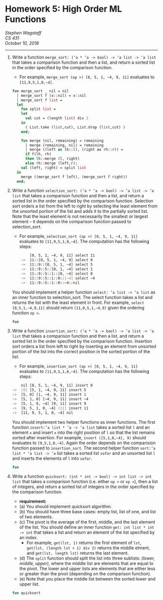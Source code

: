 Homework 5: High Order ML Functions
===================================

*Stephen Wagstaff* \
*CS 431* \
*October 10, 2018*

---

1. Write a function `merge_sort: (’a * ’a -> bool) -> ’a list -> ’a list` that takes a comparison function and then a list, and return a sorted list in the order specified by the comparison function.

    - For example, `merge_sort (op >) [0, 5, 1, ~4, 9, 11]` evaluates to `[11,9,5,1,0,~4]`.

    ```sml
    fun merge_sort _ nil = nil
      | merge_sort f (x::nil) = x::nil
      | merge_sort f list =
      let
        fun split list =
        let
          val cut = (length list) div 2
        in
          ( List.take (list,cut), List.drop (list,cut) )
        end;

        fun merge (nil, remaining) = remaining
          | merge (remaining, nil) = remaining
          | merge ((left as lh::l), (right as rh::r)) =
          if f(lh, rh)
          then lh::merge (l, right)
          else rh::merge (left,r);
        val (left, right) = split list
      in
        merge ((merge_sort f left), (merge_sort f right))
      end;
    ```

2. Write a function `selection_sort: (’a * ’a -> bool) -> ’a list -> ’a list` that takes a comparison function and then a list, and return a sorted list in the order specified by the comparison function. Selection sort orders a list from the left to right by selecting the least element from the unsorted portion of the list and adds it to the partially sorted list. Note that the least element is not necessarily the smallest or largest element – it depends on the comparison function passed to selection_sort.

    - For example, `selection_sort (op >) [0, 5, 1, ~4, 9, 11]` evaluates to `[11,9,5,1,0,~4]`. The computation has the following steps:

    ```bash
            [0, 5, 1, ~4, 9, 11] select 11
        ->  11::[0, 5, 1, ~4, 9] select 9
        ->  11::9::[0, 5, 1, ~4] select 5
        ->  11::9::5::[0, 1, ~4] select 1
        ->  11::9::5::1::[0, ~4] select 0
        ->  11::9::5::1::0::[~4] select ~4
        ->  11::9::5::1::0::~4::nil
    ```

    You should implement a helper function `select: ’a list -> ’a list` as an inner function to selection_sort. The select function takes a list and returns the list with the least element in front. For example, `select [0,5,1,~4,9,11]` should return `[11,0,5,1,~4,9]` given the ordering function `op >`.

    ```sml
    fun
    ```

3. Write a function `insertion_sort: (’a * ’a -> bool) -> ’a list -> ’a list` that takes a comparison function and then a list, and return a sorted list in the order specified by the comparison function. Insertion sort orders a list from left to right by inserting an element from unsorted portion of the list into the correct position in the sorted portion of the list.
    - For example, `insertion_sort (op >) [0, 5, 1, ~4, 9, 11]` evaluates to `[11,9,5,1,0,~4]`. The computation has the following steps:

    ```bash
        nil [0, 5, 1, ~4, 9, 11] insert 0
    ->  [0] [5, 1, ~4, 9, 11] insert 5
    ->  [5, 0] [1, ~4, 9, 11] insert 1
    ->  [5, 1, 0] [~4, 9, 11] insert ~4
    ->  [5, 1, 0, ~4] [9, 11] insert 9
    ->  [9, 5, 1, 0, ~4] [11] insert 11
    ->  [11, 9, 5, 1, 0, ~4] nil
    ```

    You should implement two helper functions as inner functions. The first function `insert:’a list * ’a -> ’a list` takes a sorted list `l` and an element `x` and insert `x` into the right position of `l` so that the list remains sorted after insertion. For example, `insert ([5,1,0,~4], 9)` should evaluates to `[9,5,1,0,~4]`. Again the order depends on the comparision function passed to `insertion_sort`. The second helper function `sort:’a list * ’a list -> ’a` list takes a sorted list `sofar` and an unsorted list `l` and inserts the elements of `l` into `sofar`.

    ```sml
    fun
    ```

4. Write a function `quicksort: (int * int -> bool) -> int list -> int list` that takes a comparison function (i.e. either `op >` or `op <`), then a list of integers, and return a sorted list of integers in the order specified by the comparison function.
    - **requirement:**
    - (a) You should implement quicksort algorithm.
    - (b) You should have three base cases: empty list, list of one, and list of two elements.
    - (c) The pivot is the average of the first, middle, and the last element of
    the list. You should define an inner function `get: int list * int -> int` that takes a list and return an element of the list specified by an index.
      - For example, `get(lst, 1)` returns the first element of `lst`, `get(lst, (length lst + 1) div 2)` returns the middle elment, and `get(lst, length lst)` returns the last element.
    - (d) The `split` function should split the list into three sublists: *(lower, middle, upper)*, where the middle list are elements that are equal to the pivot. The lower and upper lists are elements that are either less or greater than the pivot (depending on the comparison function).
    - (e) Note that you place the middle list between the sorted lower and upper list.

    ```sml
    fun quicksort
    ```